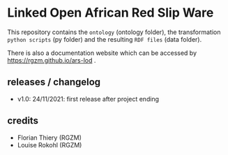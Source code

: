 # Linked Open African Red Slip Ware 
                      
This repository contains the `ontology` (ontology folder), the transformation `python scripts` (py folder) and the resulting `RDF files` (data folder).
                                                      
There is also a documentation website which can be accessed by <https://rgzm.github.io/ars-lod> .
              
## releases / changelog 

-   v1.0: 24/11/2021: first release after project ending

## credits

-   Florian Thiery (RGZM)
-   Louise Rokohl (RGZM)
